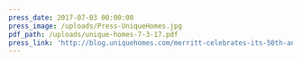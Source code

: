 ```yaml
---
press_date: 2017-07-03 00:00:00
press_image: /uploads/Press-UniqueHomes.jpg
pdf_path: /uploads/unique-homes-7-3-17.pdf
press_link: 'http://blog.uniquehomes.com/merritt-celebrates-its-50th-anniversary/'
---
```

